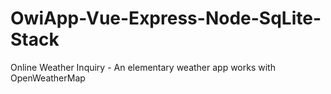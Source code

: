# OwiApp-Vue-Express-Node-SqLite-Stack
Online Weather Inquiry - An elementary weather app works with OpenWeatherMap
